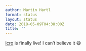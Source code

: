 ```yaml
---
author: Martin Hartl
format: status
layout: status
date: 2018-05-09T04:38:00Z
title: ''
---
```

[Icro](https://itunes.apple.com/us/app/icro/id1375296597?ls=1&mt=8) is finally live! I can’t believe it 😅